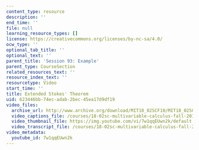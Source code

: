 ```yaml
---
content_type: resource
description: ''
end_time: ''
file: null
learning_resource_types: []
license: https://creativecommons.org/licenses/by-nc-sa/4.0/
ocw_type: ''
optional_tab_title: ''
optional_text: ''
parent_title: 'Session 93: Example'
parent_type: CourseSection
related_resources_text: ''
resource_index_text: ''
resourcetype: Video
start_time: ''
title: Extended Stokes' Theorem
uid: 623446bb-74ec-adab-2bec-45ea17d9df19
video_files:
  archive_url: http://www.archive.org/download/MIT18_02SCF10/MIT18_02SCF10Rec_66_300k.mp4
  video_captions_file: /courses/18-02sc-multivariable-calculus-fall-2010/103d591eb8e553ecadce44d3dfc6b0c9_7w1qqEUwn2k.vtt
  video_thumbnail_file: https://img.youtube.com/vi/7w1qqEUwn2k/default.jpg
  video_transcript_file: /courses/18-02sc-multivariable-calculus-fall-2010/d77f0e20fe3af0f6a07189e4273ebd20_7w1qqEUwn2k.pdf
video_metadata:
  youtube_id: 7w1qqEUwn2k
---
```

